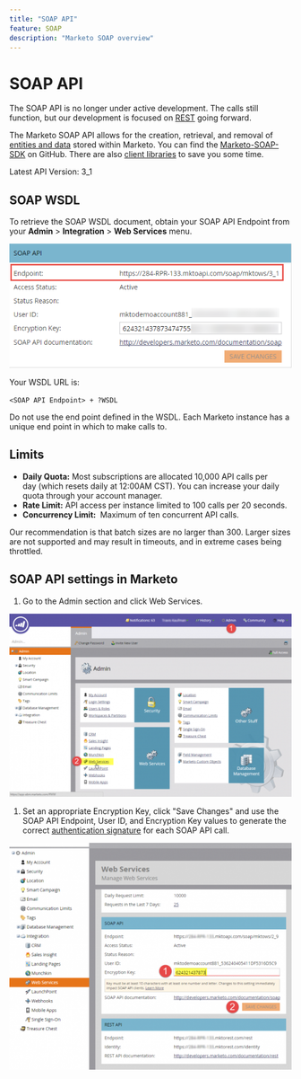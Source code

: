 ```yaml
---
title: "SOAP API"
feature: SOAP
description: "Marketo SOAP overview"
---
```


# SOAP API

The SOAP API is no longer under active development. The calls still function, but our development is focused on [REST](/rest-api/) going forward.

The Marketo SOAP API allows for the creation, retrieval, and removal of [entities and data](/getting-started/) stored within Marketo. You can find the [Marketo-SOAP-SDK](https://github.com/Marketo/SOAP-API-Java-Client) on GitHub. There are also [client libraries](https://github.com/Marketo/Community-Supported-Client-Libraries) to save you some time.

Latest API Version: 3_1

## SOAP WSDL

To retrieve the SOAP WSDL document, obtain your SOAP API Endpoint from your **Admin** > **Integration** > **Web Services** menu. 

![SOAP Endpoint](assets/endpoint-soap.png)

Your WSDL URL is:

`<SOAP API Endpoint> + ?WSDL`

Do not use the end point defined in the WSDL. Each Marketo instance has a unique end point in which to make calls to.

## Limits

- **Daily Quota:** Most subscriptions are allocated 10,000 API calls per day (which resets daily at 12:00AM CST). You can increase your daily quota through your account manager.
- **Rate Limit:** API access per instance limited to 100 calls per 20 seconds.
- **Concurrency Limit:**  Maximum of ten concurrent API calls.

Our recommendation is that batch sizes are no larger than 300. Larger sizes are not supported and may result in timeouts, and in extreme cases being throttled.

## SOAP API settings in Marketo

1. Go to the Admin section and click Web Services.

![admin-web-services2](assets/admin-web-services2.png)

1. Set an appropriate Encryption Key, click "Save Changes" and use the SOAP API Endpoint, User ID, and Encryption Key values to generate the correct [authentication signature](/soap-api/authentication-signature/) for each SOAP API call.

![admin-web-services3](assets/admin-web-services3.png)
